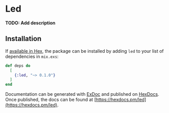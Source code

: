 # Led

**TODO: Add description**

## Installation

If [available in Hex](https://hex.pm/docs/publish), the package can be installed
by adding `led` to your list of dependencies in `mix.exs`:

```elixir
def deps do
  [
    {:led, "~> 0.1.0"}
  ]
end
```

Documentation can be generated with [ExDoc](https://github.com/elixir-lang/ex_doc)
and published on [HexDocs](https://hexdocs.pm). Once published, the docs can
be found at [https://hexdocs.pm/led](https://hexdocs.pm/led).

